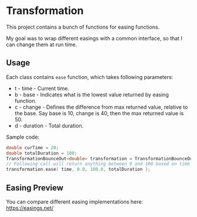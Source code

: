 
# Transformation

This project contains a bunch of functions for easing functions.

My goal was to wrap different easings with a common interface, so that I can change them at run time.

## Usage

Each class contains `ease` function, which takes following parameters:

* t - time - Current time.
* b - base - Indicates what is the lowest value returned by easing function.
* c - change - Defines the difference from max returned value, relative to the base. Say base is 10, change is 40, then the max returned value is 50.
* d - duration - Total duration.

Sample code:

```cpp
double curTime = 20;
double totalDuration = 100;
TransformationBounceOut<double> transformation = TransformationBounceOut<double>();
// Following call will return anything between 0 and 100 based on time and totalDuration.
transformation.ease( time, 0.0, 100.0, totalDuration );
```

## Easing Preview

You can compare different easing implementations here: https://easings.net/